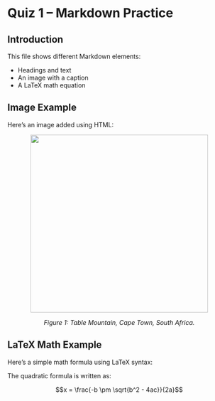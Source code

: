 # Quiz 1 – Markdown Practice

## Introduction
This file shows different Markdown elements:
- Headings and text
- An image with a caption
- A LaTeX math equation

## Image Example
Here’s an image added using HTML:

<div align="center">
  <img src="https://cdn.britannica.com/41/75841-050-FAAE44F0/Table-Mountain-Cape-Town-Western-Bay-South.jpg" width="400">
  <p><em>Figure 1: Table Mountain, Cape Town, South Africa.</em></p>
</div>

## LaTeX Math Example
Here’s a simple math formula using LaTeX syntax:

The quadratic formula is written as:

$$x = \frac{-b \pm \sqrt{b^2 - 4ac}}{2a}$$
